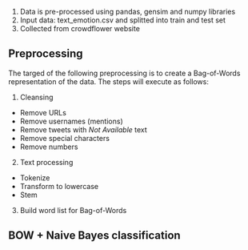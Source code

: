 1. Data is pre-processed using pandas, gensim and numpy libraries
2. Input data: text_emotion.csv and splitted into train and test set 
3. Collected from crowdflower website
## Preprocessing 

The targed of the following preprocessing is to create a Bag-of-Words representation of the data. The steps will execute as follows:

1. Cleansing
* Remove URLs
* Remove usernames (mentions)
* Remove tweets with *Not Available* text
* Remove special characters
* Remove numbers
2. Text processing
* Tokenize
* Transform to lowercase
* Stem
3. Build word list for Bag-of-Words

## BOW + Naive Bayes classification
